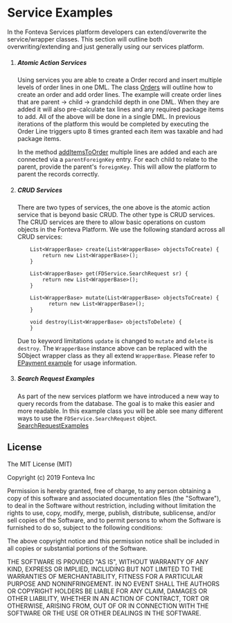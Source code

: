 # Service Examples

In the Fonteva Services platform developers can extend/overwrite the service/wrapper classes. This section will outline both
overwriting/extending and just generally using our services platform.

1. ##### Atomic Action Services
    Using services you are able to create a Order record and insert multiple levels of order lines in one DML. The class
    [Orders](ServiceExamples/main/default/classes/Orders.cls) will outline how to create an order and add order lines. 
    The example will create order lines that are parent -> child -> grandchild depth in one DML. When they are added
    it will also pre-calculate tax lines and any required package items to add. All of the above will be done in a single
    DML. In previous iterations of the platform this would be completed by executing the Order Line triggers upto 8 times 
    granted each item was taxable and had package items.
    
    In the method [addItemsToOrder](https://github.com/Fonteva/FDService-Examples/blob/master/ServiceExamples/main/default/classes/Orders.cls#L67)
    multiple lines are added and each are connected via a `parentForeignKey` entry. For each child to relate to the parent, provide the 
    parent's `foreignKey`. This will allow the platform to parent the records correctly.
2. ##### CRUD Services
    There are two types of services, the one above is the atomic action service that is beyond basic CRUD. The other type
    is CRUD services. The CRUD services are there to allow basic operations on custom objects in the Fonteva Platform.
    We use the following standard across all CRUD services:
    ```apex
        List<WrapperBase> create(List<WrapperBase> objectsToCreate) {
            return new List<WrapperBase>();
        }
     
        List<WrapperBase> get(FDService.SearchRequest sr) {
            return new List<WrapperBase>();
        }
     
        List<WrapperBase> mutate(List<WrapperBase> objectsToCreate) {
              return new List<WrapperBase>();
        }
     
        void destroy(List<WrapperBase> objectsToDelete) {
        }
    
    ```
    Due to keyword limitations `update` is changed to `mutate` and `delete` is `destroy`. The `WrapperBase` instance 
    above can be replaced with the SObject wrapper class as they all extend `WrapperBase`. Please refer to [EPayment example](ServiceExamples/main/default/classes/EPaymentCRUD.cls)
    for usage information.
3. ##### Search Request Examples
    As part of the new services platform we have introduced a new way to query records from the database. The goal is to make
    this easier and more readable. In this example class you will be able see many different ways to use the `FDService.SearchRequest`
    object. [SearchRequestExamples](ServiceExamples/main/default/classes/SearchRequestExamples.cls)

## License
 
The MIT License (MIT)

Copyright (c) 2019 Fonteva Inc

Permission is hereby granted, free of charge, to any person obtaining a copy of this software and associated documentation files (the "Software"), to deal in the Software without restriction, including without limitation the rights to use, copy, modify, merge, publish, distribute, sublicense, and/or sell copies of the Software, and to permit persons to whom the Software is furnished to do so, subject to the following conditions:

The above copyright notice and this permission notice shall be included in all copies or substantial portions of the Software.

THE SOFTWARE IS PROVIDED "AS IS", WITHOUT WARRANTY OF ANY KIND, EXPRESS OR IMPLIED, INCLUDING BUT NOT LIMITED TO THE WARRANTIES OF MERCHANTABILITY, FITNESS FOR A PARTICULAR PURPOSE AND NONINFRINGEMENT. IN NO EVENT SHALL THE AUTHORS OR COPYRIGHT HOLDERS BE LIABLE FOR ANY CLAIM, DAMAGES OR OTHER LIABILITY, WHETHER IN AN ACTION OF CONTRACT, TORT OR OTHERWISE, ARISING FROM, OUT OF OR IN CONNECTION WITH THE SOFTWARE OR THE USE OR OTHER DEALINGS IN THE SOFTWARE.
